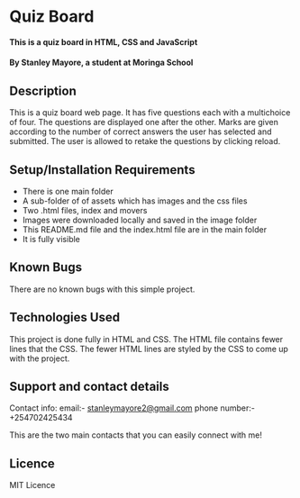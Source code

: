 # Quiz Board

#### This is a quiz board in HTML, CSS and JavaScript

#### By Stanley Mayore, a student at Moringa School

## Description
This is a quiz board web page. It has five questions each with a multichoice of four. The questions are displayed one after the other.
Marks are given according to the number of correct answers the user has selected and submitted. The user is allowed to retake the questions by clicking reload. 

## Setup/Installation Requirements
* There is one main folder
* A sub-folder of of assets which has images and the css files
* Two .html files, index and movers
* Images were downloaded locally and saved in the image folder
* This README.md file and the index.html file are in the main folder
* It is fully visible


## Known Bugs
There are no known bugs with this simple project.

## Technologies Used
This project is done fully in HTML and CSS. The HTML file contains fewer lines that the CSS.
The fewer HTML lines are styled by the CSS to come up with the project.

## Support and contact details
Contact info: email:- stanleymayore2@gmail.com
              phone number:- +254702425434

This are the two main contacts that you can easily connect with me!

## Licence
MIT Licence